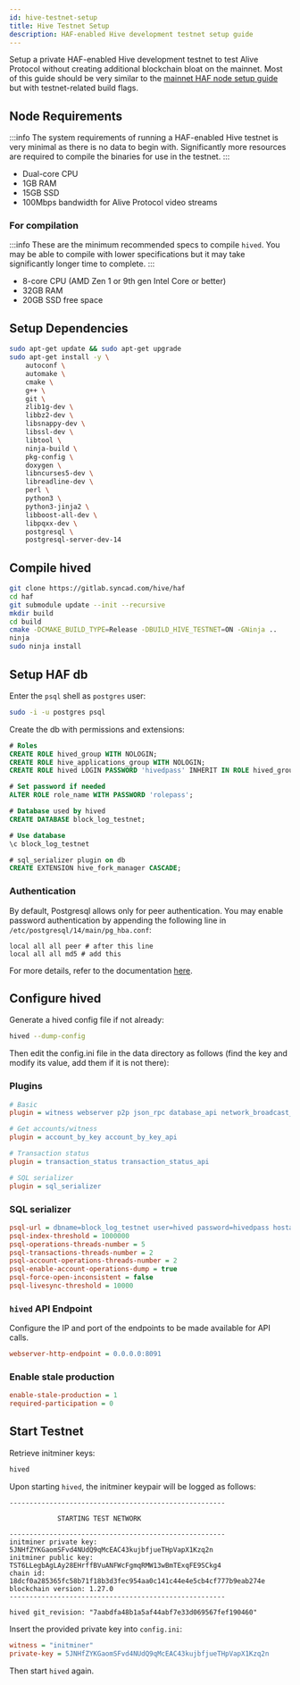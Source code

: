 ```yaml
---
id: hive-testnet-setup
title: Hive Testnet Setup
description: HAF-enabled Hive development testnet setup guide
---
```


Setup a private HAF-enabled Hive development testnet to test Alive Protocol without creating additional blockchain bloat on the mainnet. Most of this guide should be very similar to the [mainnet HAF node setup guide](https://peakd.com/haf/@techcoderx/techcoderxcom-node-is-haf-ready-and-how-you-can-run-one-too) but with testnet-related build flags.

## Node Requirements

:::info
The system requirements of running a HAF-enabled Hive testnet is very minimal as there is no data to begin with. Significantly more resources are required to compile the binaries for use in the testnet.
:::

* Dual-core CPU
* 1GB RAM
* 15GB SSD
* 100Mbps bandwidth for Alive Protocol video streams

### For compilation

:::info
These are the minimum recommended specs to compile `hived`. You may be able to compile with lower specifications but it may take significantly longer time to complete.
:::

* 8-core CPU (AMD Zen 1 or 9th gen Intel Core or better)
* 32GB RAM
* 20GB SSD free space

## Setup Dependencies

```bash
sudo apt-get update && sudo apt-get upgrade
sudo apt-get install -y \
    autoconf \
    automake \
    cmake \
    g++ \
    git \
    zlib1g-dev \
    libbz2-dev \
    libsnappy-dev \
    libssl-dev \
    libtool \
    ninja-build \
    pkg-config \
    doxygen \
    libncurses5-dev \
    libreadline-dev \
    perl \
    python3 \
    python3-jinja2 \
    libboost-all-dev \
    libpqxx-dev \
    postgresql \
    postgresql-server-dev-14
```

## Compile hived

```bash
git clone https://gitlab.syncad.com/hive/haf
cd haf
git submodule update --init --recursive
mkdir build
cd build
cmake -DCMAKE_BUILD_TYPE=Release -DBUILD_HIVE_TESTNET=ON -GNinja ..
ninja
sudo ninja install
```

## Setup HAF db

Enter the `psql` shell as `postgres` user:
```bash
sudo -i -u postgres psql
```

Create the db with permissions and extensions:
```sql
# Roles
CREATE ROLE hived_group WITH NOLOGIN;
CREATE ROLE hive_applications_group WITH NOLOGIN;
CREATE ROLE hived LOGIN PASSWORD 'hivedpass' INHERIT IN ROLE hived_group;

# Set password if needed
ALTER ROLE role_name WITH PASSWORD 'rolepass';

# Database used by hived
CREATE DATABASE block_log_testnet;

# Use database
\c block_log_testnet

# sql_serializer plugin on db
CREATE EXTENSION hive_fork_manager CASCADE;
```

### Authentication

By default, Postgresql allows only for peer authentication. You may enable password authentication by appending the following line in `/etc/postgresql/14/main/pg_hba.conf`:

```
local all all peer # after this line
local all all md5 # add this
```

For more details, refer to the documentation [here](https://www.postgresql.org/docs/14/auth-methods.html).

## Configure hived

Generate a hived config file if not already:
```bash
hived --dump-config
```

Then edit the config.ini file in the data directory as follows (find the key and modify its value, add them if it is not there):

### Plugins
```ini
# Basic
plugin = witness webserver p2p json_rpc database_api network_broadcast_api condenser_api block_api rc_api

# Get accounts/witness
plugin = account_by_key account_by_key_api

# Transaction status
plugin = transaction_status transaction_status_api

# SQL serializer
plugin = sql_serializer
```

### SQL serializer
```ini
psql-url = dbname=block_log_testnet user=hived password=hivedpass hostaddr=127.0.0.1 port=5432
psql-index-threshold = 1000000
psql-operations-threads-number = 5
psql-transactions-threads-number = 2
psql-account-operations-threads-number = 2
psql-enable-account-operations-dump = true
psql-force-open-inconsistent = false
psql-livesync-threshold = 10000
```

### `hived` API Endpoint
Configure the IP and port of the endpoints to be made available for API calls.
```ini
webserver-http-endpoint = 0.0.0.0:8091
```

### Enable stale production
```ini
enable-stale-production = 1
required-participation = 0
```

## Start Testnet
Retrieve initminer keys:
```bash
hived
```

Upon starting `hived`, the initminer keypair will be logged as follows:
```
------------------------------------------------------

            STARTING TEST NETWORK

------------------------------------------------------
initminer private key: 5JNHfZYKGaomSFvd4NUdQ9qMcEAC43kujbfjueTHpVapX1Kzq2n
initminer public key: TST6LLegbAgLAy28EHrffBVuANFWcFgmqRMW13wBmTExqFE9SCkg4
chain id: 18dcf0a285365fc58b71f18b3d3fec954aa0c141c44e4e5cb4cf777b9eab274e
blockchain version: 1.27.0
------------------------------------------------------

hived git_revision: "7aabdfa48b1a5af44abf7e33d069567fef190460"
```

Insert the provided private key into `config.ini`:
```ini
witness = "initminer"
private-key = 5JNHfZYKGaomSFvd4NUdQ9qMcEAC43kujbfjueTHpVapX1Kzq2n
```

Then start `hived` again.
